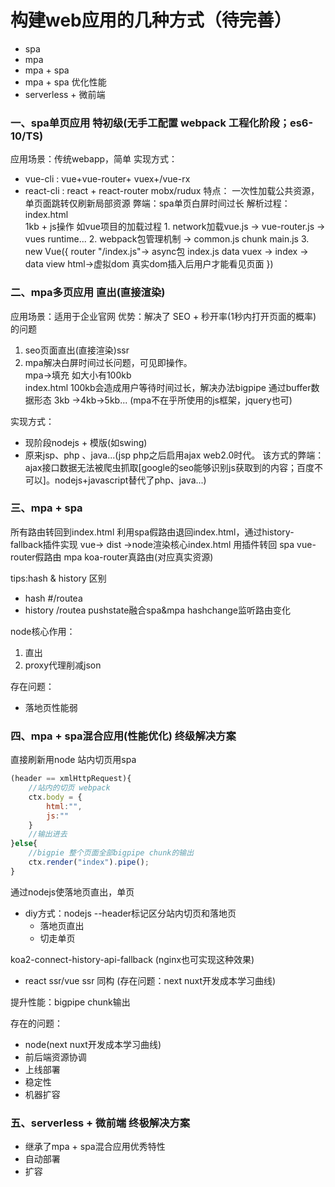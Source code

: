 # 构建web应用的几种方式（待完善）

- spa
- mpa
- mpa + spa
- mpa + spa 优化性能
- serverless + 微前端

### 一、spa单页应用 特初级(无手工配置 webpack 工程化阶段；es6-10/TS)
应用场景：传统webapp，简单
实现方式：
- vue-cli   : vue+vue-router+ vuex+/vue-rx
- react-cli : react + react-router mobx/rudux
特点：
一次性加载公共资源，单页面跳转仅刷新局部资源
弊端：spa单页白屏时间过长
解析过程：        
        index.html <div id="app"></div> 1kb + js操作
        如vue项目的加载过程
        1. network加载vue.js -> vue-router.js -> vues runtime...
        2. webpack包管理机制 -> common.js chunk main.js
        3. new Vue({
            router "/index.js"-> async包 index.js
            data vuex -> index -> data
            view html->虚拟dom
            真实dom插入后用户才能看见页面
        })
### 二、mpa多页应用 直出(直接渲染)
应用场景：适用于企业官网
优势：解决了 SEO + 秒开率(1秒内打开页面的概率) 的问题
1. seo页面直出(直接渲染)ssr
2. mpa解决白屏时间过长问题，可见即操作。
     <div id="app">
        mpa->填充 如大小有100kb
    </div>
    index.html 100kb会造成用户等待时间过长，解决办法bigpipe 通过buffer数据形态 3kb ->4kb->5kb...
    (mpa不在乎所使用的js框架，jquery也可)
实现方式：
- 现阶段nodejs + 模版(如swing)
- 原来jsp、php 、java...(jsp php之后启用ajax web2.0时代。 该方式的弊端：ajax接口数据无法被爬虫抓取[google的seo能够识别js获取到的内容；百度不可以]。nodejs+javascript替代了php、java...)

### 三、mpa + spa
所有路由转回到index.html 利用spa假路由退回index.html，通过history-fallback插件实现
vue-> dist ->node渲染核心index.html 用插件转回
spa vue-router假路由
mpa koa-router真路由(对应真实资源)

tips:hash & history 区别
- hash #/routea
- history /routea
pushstate融合spa&mpa
hashchange监听路由变化

node核心作用：
1. 直出
2. proxy代理削减json

存在问题：
- 落地页性能弱

### 四、mpa + spa混合应用(性能优化) 终级解决方案
直接刷新用node
站内切页用spa
```javascript
(header == xmlHttpRequest){
    //站内的切页 webpack
    ctx.body = {
        html:"",
        js:""
    }
    //输出进去
}else{
    //bigpie 整个页面全部bigpipe chunk的输出
    ctx.render("index").pipe();
}
```

通过nodejs使落地页直出，单页
- diy方式：nodejs --header标记区分站内切页和落地页
    - 落地页直出
    - 切走单页

koa2-connect-history-api-fallback (nginx也可实现这种效果)
- react ssr/vue ssr 同构 (存在问题：next nuxt开发成本学习曲线)

提升性能：bigpipe chunk输出

存在的问题：
- node(next nuxt开发成本学习曲线)
- 前后端资源协调
- 上线部署
- 稳定性
- 机器扩容

### 五、serverless + 微前端 终极解决方案
- 继承了mpa + spa混合应用优秀特性
- 自动部署 
- 扩容